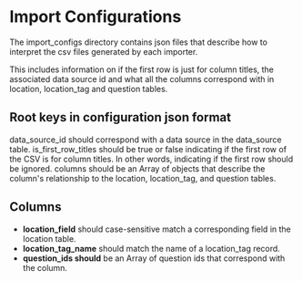 # Import Configurations

The import_configs directory contains json files that describe how to interpret the csv files generated by each importer.

This includes information on if the first row is just for column titles, the associated data source id and what all the columns correspond with in location, location_tag and question tables.

## Root keys in configuration json format

data_source_id should correspond with a data source in the data_source table.
is_first_row_titles should be true or false indicating if the first row of the CSV is for column titles.  In other words, indicating if the first row should be ignored.
columns should be an Array of objects that describe the column's relationship to the location, location_tag, and question tables.

## Columns

- **location_field** should case-sensitive match a corresponding field in the location table.
- **location_tag_name** should match the name of a location_tag record.
- **question_ids should** be an Array of question ids that correspond with the column.
